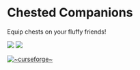 # Chested Companions

Equip chests on your fluffy friends!

[![](http://cf.way2muchnoise.eu/full_983862_downloads.svg)](https://www.curseforge.com/minecraft/mc-mods/chested-companions)
[![](https://cf.way2muchnoise.eu/versions_983862.svg)](https://www.curseforge.com/minecraft/mc-mods/chested-companions)

[![~curseforge~](https://raw.githubusercontent.com/intergrav/devins-badges/main/badges/curseforge_64h.png)](https://www.curseforge.com/minecraft/mc-mods/chested-companions)

